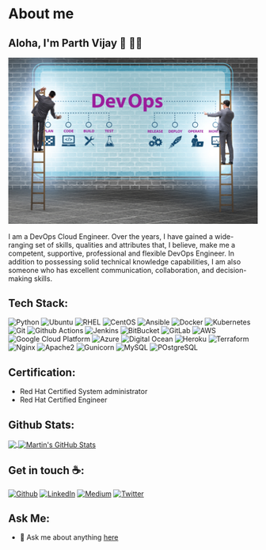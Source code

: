 # About me

## Aloha, I'm Parth Vijay :wave: :man_technologist:

<img src="./assets/banner.jpg" alt="DevOps Engineer">

<!-- <p align="center"> 
  Visitor count<br>
  <img src="https://profile-counter.glitch.me/parth1625/count.svg" />
</p> -->

I am a DevOps Cloud Engineer. Over the years, I have gained a wide-ranging set of skills, qualities and attributes that, I believe, make me a competent, supportive, professional and flexible DevOps Engineer. In addition to possessing solid technical knowledge capabilities, I am also someone who has excellent communication, collaboration, and decision-making skills.

## Tech Stack:

<!-- - Language: Python
- Linux GNU Servers: Ubuntu, Red Hat Enterprise Linux, CentOS
- Configuration Management Tools: Ansible
- Containerization Tools: Docker, Kubernetes
- Version Control System: Git
- CI/CD Pipeline: using GitHub Actions, Jenkins, BitBucket, GitLab
- Cloud Computing: AWS, Google Cloud Platform, Azure, Digital Ocean, Heroku
- Monitoring Tools: ELK stack, Prometheus & Grafana
- Web Servers: Nginx, Apache2
- Database Server: Mysql, PostgreSQL -->
<p>
<img alt="Python" src="https://img.shields.io/badge/python-3670A0?style=for-the-badge&logo=python&logoColor=ffdd54" />
<img alt="Ubuntu" src="https://img.shields.io/badge/Ubuntu-E95420?style=for-the-badge&logo=ubuntu&logoColor=white" />
<img alt="RHEL" src="https://img.shields.io/badge/-Rocky%20Linux-%2310B981?style=for-the-badge&logo=rockylinux&logoColor=white" />
<img alt="CentOS" src="https://img.shields.io/badge/cent%20os-002260?style=for-the-badge&logo=centos&logoColor=F0F0F0" />
<img alt="Ansible" src="https://img.shields.io/badge/ansible-%231A1918.svg?style=for-the-badge&logo=ansible&logoColor=white" />
<img alt="Docker" src="https://img.shields.io/badge/docker-%230db7ed.svg?style=for-the-badge&logo=docker&logoColor=white" />
<img alt="Kubernetes" src="https://img.shields.io/badge/kubernetes-%23326ce5.svg?style=for-the-badge&logo=kubernetes&logoColor=white" />
<img alt="Git" src="https://img.shields.io/badge/git-%23F05033.svg?style=for-the-badge&logo=git&logoColor=white" />
<img alt="Github Actions" src="https://img.shields.io/badge/github%20actions-%232671E5.svg?style=for-the-badge&logo=githubactions&logoColor=white" />
<img alt="Jenkins" src="https://img.shields.io/badge/jenkins-%232C5263.svg?style=for-the-badge&logo=jenkins&logoColor=white" />
<img alt="BitBucket" src="https://img.shields.io/badge/bitbucket-%230047B3.svg?style=for-the-badge&logo=bitbucket&logoColor=white" />
<img alt="GitLab" src="https://img.shields.io/badge/gitlab-%23181717.svg?style=for-the-badge&logo=gitlab&logoColor=white" />
<img alt="AWS" src="https://img.shields.io/badge/AWS-%23FF9900.svg?style=for-the-badge&logo=amazon-aws&logoColor=white" />
<img alt="Google Cloud Platform" src="https://img.shields.io/badge/GoogleCloud-%234285F4.svg?style=for-the-badge&logo=google-cloud&logoColor=white" />
<img alt="Azure" src="https://img.shields.io/badge/azure-%230072C6.svg?style=for-the-badge&logo=microsoftazure&logoColor=white" />
<img alt="Digital Ocean" src="https://img.shields.io/badge/DigitalOcean-%230167ff.svg?style=for-the-badge&logo=digitalOcean&logoColor=white" />
<img alt="Heroku" src="https://img.shields.io/badge/heroku-%23430098.svg?style=for-the-badge&logo=heroku&logoColor=white" />
<img alt="Terraform" src="https://img.shields.io/badge/terraform-%235835CC.svg?style=for-the-badge&logo=terraform&logoColor=white" />
<img alt="Nginx" src="https://img.shields.io/badge/nginx-%23009639.svg?style=for-the-badge&logo=nginx&logoColor=white" />
<img alt="Apache2" src="https://img.shields.io/badge/apache-%23D42029.svg?style=for-the-badge&logo=apache&logoColor=white" />
<img alt="Gunicorn" src="https://img.shields.io/badge/gunicorn-%298729.svg?style=for-the-badge&logo=gunicorn&logoColor=white" />
<img alt="MySQL" src="https://img.shields.io/badge/mysql-%2300f.svg?style=for-the-badge&logo=mysql&logoColor=white" />
<img alt="POstgreSQL" src="https://img.shields.io/badge/postgres-%23316192.svg?style=for-the-badge&logo=postgresql&logoColor=white" />
</p>

## Certification:

- Red Hat Certified System administrator
- Red Hat Certified Engineer

## Github Stats:

<a href="https://github.com/parth1625/parth1625">
  <img align="center" src="https://github-readme-stats.vercel.app/api/top-langs/?username=parth1625&hide=java,html,tex&title_color=ffffff&text_color=c9cacc&icon_color=2bbc8a&bg_color=1d1f21&langs_count=3" />
</a>
<a href="https://github.com/parth1625/parth1625">
  <img align="center" src="https://github-readme-stats.vercel.app/api?username=parth1625&show_icons=true&line_height=27&count_private=true&title_color=ffffff&text_color=c9cacc&icon_color=2bbc8a&bg_color=1d1f21" alt="Martin's GitHub Stats" />
</a>
<!-- <p align="center"> <img src="https://github-readme-stats.vercel.app/api?username=parth1625&show_icons=true&theme=gotham" alt="parth1625" /> -->

<!-- ## Get in touch :coffee:: 

- [Medium](https://parth-24073.medium.com/)
- [LinkedIn](https://www.linkedin.com/in/parth-vijay-131bb9189) -->

## Get in touch :coffee::
<p><a href="https://github.com/parth1625" target="_blank"><img alt="Github" src="https://img.shields.io/badge/GitHub-%2312100E.svg?&style=for-the-badge&logo=Github&logoColor=white" /></a> <a href="https://www.linkedin.com/in/parth-vijay-131bb9189" target="_blank"><img alt="LinkedIn" src="https://img.shields.io/badge/linkedin-%230077B5.svg?&style=for-the-badge&logo=linkedin&logoColor=white" /></a> <a href="https://parth-24073.medium.com/" target="_blank"><img alt="Medium" src="https://img.shields.io/badge/medium-%2312100E.svg?&style=for-the-badge&logo=medium&logoColor=white" /></a> <a href="https://twitter.com/ParthVijay3" target="_blank"><img alt="Twitter" src="https://img.shields.io/badge/twitter-%231DA1F2.svg?&style=for-the-badge&logo=twitter&logoColor=white" /></a>

## Ask Me:

-  💬 Ask me about anything [here](https://github.com/parth1625/parth1625/issues)